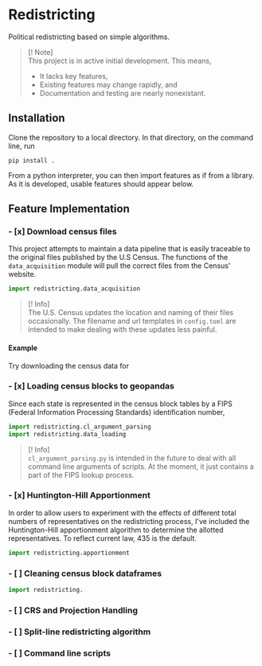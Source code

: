 # Redistricting
Political redistricting based on simple algorithms.

> [! Note]  
> This project is in active initial development. This means,
> - It lacks key features,
> - Existing features may change rapidly, and
> - Documentation and testing are nearly nonexistant.

## Installation

Clone the repository to a local directory. In that directory, on the command line, run

    pip install .

From a python interpreter, you can then import features as if from a library. As it is developed, usable features should appear below.

## Feature Implementation
### - [x] Download census files

This project attempts to maintain a data pipeline that is easily traceable to the original files published by the U.S Census. The functions of the ```data_acquisition``` module will pull the correct files from the Census' website.

```python 
import redistricting.data_acquisition
```

> [! Info]  
> The U.S. Census updates the location and naming of their files occasionally. The filename and url templates in ```config.toml``` are intended to make dealing with these updates less painful.

#### Example
Try downloading the census data for 


### - [x] Loading census blocks to geopandas

Since each state is represented in the census block tables by a FIPS (Federal Information Processing Standards) identification number, 

```python 
import redistricting.cl_argument_parsing
import redistricting.data_loading
```

> [! Info]  
> ```cl_argument_parsing.py``` is intended in the future to deal with all command line arguments of scripts. At the moment, it just contains a part of the FIPS lookup process.

### - [x] Huntington-Hill Apportionment

In order to allow users to experiment with the effects of different total numbers of representatives on the redistricting process, I've included the Huntington-Hill apportionment algorithm to determine the allotted representatives. To reflect current law, 435 is the default.

```python
import redistricting.apportionment
```

### - [ ] Cleaning census block dataframes

``` python
import redistricting.
```

### - [ ] CRS and Projection Handling
### - [ ] Split-line redistricting algorithm
### - [ ] Command line scripts
